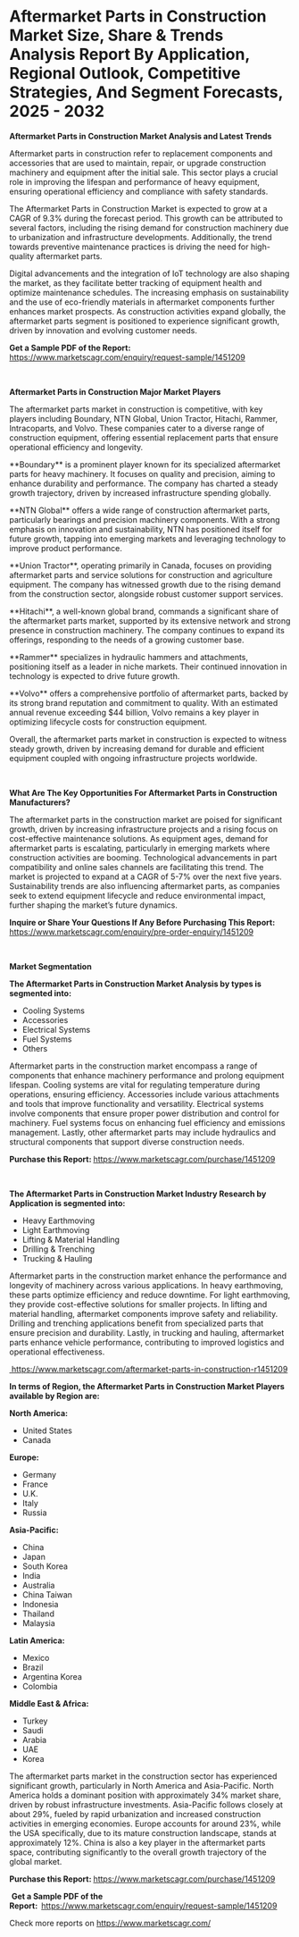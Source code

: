 <p><h1>Aftermarket Parts in Construction Market Size, Share & Trends Analysis Report By Application, Regional Outlook, Competitive Strategies, And Segment Forecasts, 2025 - 2032</h1></p><p><strong>Aftermarket Parts in Construction Market Analysis and Latest Trends</strong></p>
<p><p>Aftermarket parts in construction refer to replacement components and accessories that are used to maintain, repair, or upgrade construction machinery and equipment after the initial sale. This sector plays a crucial role in improving the lifespan and performance of heavy equipment, ensuring operational efficiency and compliance with safety standards.</p><p>The Aftermarket Parts in Construction Market is expected to grow at a CAGR of 9.3% during the forecast period. This growth can be attributed to several factors, including the rising demand for construction machinery due to urbanization and infrastructure developments. Additionally, the trend towards preventive maintenance practices is driving the need for high-quality aftermarket parts. </p><p>Digital advancements and the integration of IoT technology are also shaping the market, as they facilitate better tracking of equipment health and optimize maintenance schedules. The increasing emphasis on sustainability and the use of eco-friendly materials in aftermarket components further enhances market prospects. As construction activities expand globally, the aftermarket parts segment is positioned to experience significant growth, driven by innovation and evolving customer needs.</p></p>
<p><strong>Get a Sample PDF of the Report:&nbsp;</strong> <a href="https://www.marketscagr.com/enquiry/request-sample/1451209?utm_campaign=2462&utm_medium=2&utm_source=Github&utm_content=ia&utm_term=11032025&utm_id=aftermarket-parts-in-construction">https://www.marketscagr.com/enquiry/request-sample/1451209</a></p>
<p>&nbsp;</p>
<p><strong>Aftermarket Parts in Construction Major Market Players</strong></p>
<p><p>The aftermarket parts market in construction is competitive, with key players including Boundary, NTN Global, Union Tractor, Hitachi, Rammer, Intracoparts, and Volvo. These companies cater to a diverse range of construction equipment, offering essential replacement parts that ensure operational efficiency and longevity.</p><p>**Boundary** is a prominent player known for its specialized aftermarket parts for heavy machinery. It focuses on quality and precision, aiming to enhance durability and performance. The company has charted a steady growth trajectory, driven by increased infrastructure spending globally.</p><p>**NTN Global** offers a wide range of construction aftermarket parts, particularly bearings and precision machinery components. With a strong emphasis on innovation and sustainability, NTN has positioned itself for future growth, tapping into emerging markets and leveraging technology to improve product performance.</p><p>**Union Tractor**, operating primarily in Canada, focuses on providing aftermarket parts and service solutions for construction and agriculture equipment. The company has witnessed growth due to the rising demand from the construction sector, alongside robust customer support services.</p><p>**Hitachi**, a well-known global brand, commands a significant share of the aftermarket parts market, supported by its extensive network and strong presence in construction machinery. The company continues to expand its offerings, responding to the needs of a growing customer base.</p><p>**Rammer** specializes in hydraulic hammers and attachments, positioning itself as a leader in niche markets. Their continued innovation in technology is expected to drive future growth.</p><p>**Volvo** offers a comprehensive portfolio of aftermarket parts, backed by its strong brand reputation and commitment to quality. With an estimated annual revenue exceeding $44 billion, Volvo remains a key player in optimizing lifecycle costs for construction equipment.</p><p>Overall, the aftermarket parts market in construction is expected to witness steady growth, driven by increasing demand for durable and efficient equipment coupled with ongoing infrastructure projects worldwide.</p></p>
<p>&nbsp;</p>
<p><strong>What Are The Key Opportunities For Aftermarket Parts in Construction Manufacturers?</strong></p>
<p><p>The aftermarket parts in the construction market are poised for significant growth, driven by increasing infrastructure projects and a rising focus on cost-effective maintenance solutions. As equipment ages, demand for aftermarket parts is escalating, particularly in emerging markets where construction activities are booming. Technological advancements in part compatibility and online sales channels are facilitating this trend. The market is projected to expand at a CAGR of 5-7% over the next five years. Sustainability trends are also influencing aftermarket parts, as companies seek to extend equipment lifecycle and reduce environmental impact, further shaping the market’s future dynamics.</p></p>
<p><strong>Inquire or Share Your Questions If Any Before Purchasing This Report:</strong> <a href="https://www.marketscagr.com/enquiry/pre-order-enquiry/1451209?utm_campaign=2462&utm_medium=2&utm_source=Github&utm_content=ia&utm_term=11032025&utm_id=aftermarket-parts-in-construction">https://www.marketscagr.com/enquiry/pre-order-enquiry/1451209</a></p>
<p>&nbsp;</p>
<p><strong>Market Segmentation</strong></p>
<p><strong>The Aftermarket Parts in Construction Market Analysis by types is segmented into:</strong></p>
<p><ul><li>Cooling Systems</li><li>Accessories</li><li>Electrical Systems</li><li>Fuel Systems</li><li>Others</li></ul></p>
<p><p>Aftermarket parts in the construction market encompass a range of components that enhance machinery performance and prolong equipment lifespan. Cooling systems are vital for regulating temperature during operations, ensuring efficiency. Accessories include various attachments and tools that improve functionality and versatility. Electrical systems involve components that ensure proper power distribution and control for machinery. Fuel systems focus on enhancing fuel efficiency and emissions management. Lastly, other aftermarket parts may include hydraulics and structural components that support diverse construction needs.</p></p>
<p><strong>Purchase this Report:&nbsp;</strong><a href="https://www.marketscagr.com/purchase/1451209?utm_campaign=2462&utm_medium=2&utm_source=Github&utm_content=ia&utm_term=11032025&utm_id=aftermarket-parts-in-construction">https://www.marketscagr.com/purchase/1451209</a></p>
<p>&nbsp;</p>
<p><strong>The Aftermarket Parts in Construction Market Industry Research by Application is segmented into:</strong></p>
<p><ul><li>Heavy Earthmoving</li><li>Light Earthmoving</li><li>Lifting & Material Handling</li><li>Drilling & Trenching</li><li>Trucking & Hauling</li></ul></p>
<p><p>Aftermarket parts in the construction market enhance the performance and longevity of machinery across various applications. In heavy earthmoving, these parts optimize efficiency and reduce downtime. For light earthmoving, they provide cost-effective solutions for smaller projects. In lifting and material handling, aftermarket components improve safety and reliability. Drilling and trenching applications benefit from specialized parts that ensure precision and durability. Lastly, in trucking and hauling, aftermarket parts enhance vehicle performance, contributing to improved logistics and operational effectiveness.</p></p>
<p><a href="https://www.marketscagr.com/aftermarket-parts-in-construction-r1451209?utm_campaign=2462&utm_medium=2&utm_source=Github&utm_content=ia&utm_term=11032025&utm_id=aftermarket-parts-in-construction">&nbsp;https://www.marketscagr.com/aftermarket-parts-in-construction-r1451209</a></p>
<p><strong>In terms of Region, the Aftermarket Parts in Construction Market Players available by Region are:</strong></p>
<p>
    <p> <strong> North America: </strong>
        <ul>
            <li>United States</li>
            <li>Canada</li>
        </ul>
        </p> 
    <p> <strong> Europe: </strong>
        <ul>
            <li>Germany</li>
            <li>France</li>
            <li>U.K.</li>
            <li>Italy</li>
            <li>Russia</li>
        </ul>
        </p> 
    <p> <strong> Asia-Pacific: </strong>
        <ul>
            <li>China</li>
            <li>Japan</li>
            <li>South Korea</li>
            <li>India</li>
            <li>Australia</li>
            <li>China Taiwan</li>
            <li>Indonesia</li>
            <li>Thailand</li>
            <li>Malaysia</li>
        </ul>
        </p> 
    <p> <strong> Latin America: </strong>
        <ul>
            <li>Mexico</li>
            <li>Brazil</li>
            <li>Argentina Korea</li>
            <li>Colombia</li>
        </ul>
        </p> 
    <p> <strong> Middle East & Africa: </strong>
        <ul>
            <li>Turkey</li>
            <li>Saudi</li>
            <li>Arabia</li>
            <li>UAE</li>
            <li>Korea</li>
        </ul>
    </p>
    </p>
<p><p>The aftermarket parts market in the construction sector has experienced significant growth, particularly in North America and Asia-Pacific. North America holds a dominant position with approximately 34% market share, driven by robust infrastructure investments. Asia-Pacific follows closely at about 29%, fueled by rapid urbanization and increased construction activities in emerging economies. Europe accounts for around 23%, while the USA specifically, due to its mature construction landscape, stands at approximately 12%. China is also a key player in the aftermarket parts space, contributing significantly to the overall growth trajectory of the global market.</p></p>
<p><strong>Purchase this Report: </strong><a href="https://www.marketscagr.com/purchase/1451209?utm_campaign=2462&utm_medium=2&utm_source=Github&utm_content=ia&utm_term=11032025&utm_id=aftermarket-parts-in-construction">https://www.marketscagr.com/purchase/1451209</a></p>
<p>&nbsp;<strong>Get a Sample PDF of the Report:&nbsp;&nbsp;</strong><a href="https://www.marketscagr.com/enquiry/request-sample/1451209?utm_campaign=2462&utm_medium=2&utm_source=Github&utm_content=ia&utm_term=11032025&utm_id=aftermarket-parts-in-construction">https://www.marketscagr.com/enquiry/request-sample/1451209</a></p>
<p><strong></strong></p>
<p>Check more reports on <a href="https://www.marketscagr.com/?utm_campaign=2462&utm_medium=2&utm_source=Github&utm_content=ia&utm_term=11032025&utm_id=aftermarket-parts-in-construction">https://www.marketscagr.com/</a></p>